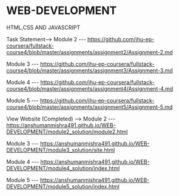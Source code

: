 # WEB-DEVELOPMENT
HTML,CSS AND JAVASCRIPT

Task Statement-->
Module 2 --- https://github.com/jhu-ep-coursera/fullstack-course4/blob/master/assignments/assignment2/Assignment-2.md

Module 3 --- https://github.com/jhu-ep-coursera/fullstack-course4/blob/master/assignments/assignment3/Assignment-3.md

Module 4 --- https://github.com/jhu-ep-coursera/fullstack-course4/blob/master/assignments/assignment4/Assignment-4.md

Module 5 --- https://github.com/jhu-ep-coursera/fullstack-course4/blob/master/assignments/assignment5/Assignment-5.md

View Website (Completed) -->
Module 2 --- https://anshumanmishra491.github.io/WEB-DEVELOPMENT/module2_solution/module2.html

Module 3 --- https://anshumanmishra491.github.io/WEB-DEVELOPMENT/module3_solution/site.html

Module 4 --- https://anshumanmishra491.github.io/WEB-DEVELOPMENT/module4_solution/index.html

Module 5 --- https://anshumanmishra491.github.io/WEB-DEVELOPMENT/module5_solution/index.html

